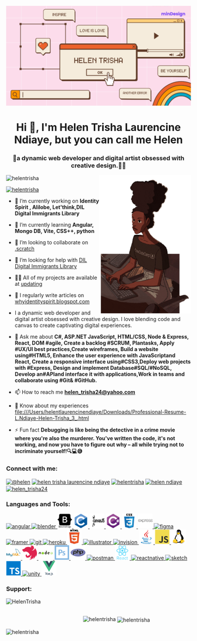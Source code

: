 ![logo](https://github.com/HELENTRISHA/helentrisha/blob/2228cdf0d228d48b3c775b7379f439acb6fd6d09/banner.png)
<h1 align="center">Hi 👋, I'm Helen Trisha Laurencine Ndiaye, but you can call me Helen</h1>
<h3 align="center">🎨a dynamic web developer and digital artist obsessed with creative design.🚀🌈</h3>
<img align="right" alt="coding" width="250" src="https://github.com/HELENTRISHA/helentrisha/blob/8fb79325698849174436f1f777f0e41398bd3aed/githubanime.gif">

<p align="left"> <img src="https://komarev.com/ghpvc/?username=helentrisha&label=Profile%20views&color=0e75b6&style=flat" alt="helentrisha" /> </p>

<p align="left"> <a href="https://github.com/ryo-ma/github-profile-trophy"><img src="https://github-profile-trophy.vercel.app/?username=helentrisha" alt="helentrisha" /></a> </p>

- 🔭 I’m currently working on **Identity Spirit , Alilobe, Let'think,DIL Digital Immigrants Library**

- 🌱 I’m currently learning **Angular, Mongo DB, Vite, CSS++, python**

- 👯 I’m looking to collaborate on [.scratch](https://dotscratch.netlify.app/,)

- 🤝 I’m looking for help with [DIL Digital Immigrants Library](https://www.canva.com/design/DAFjYfLj30E/0oysosZkVtn951ASE5V2Jw/edit?utm_content=DAFjYfLj30E&utm_campaign=designshare&utm_medium=link2&utm_source=sharebutton)

- 👨‍💻 All of my projects are available at [updating](updating)

- 📝 I regularly write articles on [whyidentityspirit.blogspot.com](whyidentityspirit.blogspot.com)

- I a dynamic web developer and digital artist obsessed with creative design. I love blending code and canvas to create captivating digital experiences. 

- 💬 Ask me about **C#, ASP.NET JavaScript, HTML/CSS, Node & Express, React, DOM #agile, Create a backlog #SCRUM, Plantasks, Apply #UX/UI best practices,Create wireframes, Build a website using#HTML5, Enhance the user experience with JavaScriptand React, Create a responsive interface using#CSS3,Deploy web projects with #Express, Design and implement Database#SQL/#NoSQL, Develop an#APIand interface it with applications,Work in teams and collaborate using #Git& #GitHub.**

- 📫 How to reach me **helen_trisha24@yahoo.com**

- 📄 Know about my experiences [file:///Users/helentlaurencinendiaye/Downloads/Professional-Resume-L.Ndiaye-Helen-Trisha_3_.html](file:///Users/helentlaurencinendiaye/Downloads/Professional-Resume-L.Ndiaye-Helen-Trisha_3_.html)

- ⚡ Fun fact **Debugging is like being the detective in a crime movie where you're also the murderer. You've written the code, it's not working, and now you have to figure out why – all while trying not to incriminate yourself!🔍💻😅**

<h3 align="left">Connect with me:</h3>
<p align="left">
<a href="https://dev.to/@helen" target="blank"><img align="center" src="https://raw.githubusercontent.com/rahuldkjain/github-profile-readme-generator/master/src/images/icons/Social/devto.svg" alt="@helen" height="30" width="40" /></a>
<a href="https://linkedin.com/in/helen trisha laurencine ndiaye" target="blank"><img align="center" src="https://raw.githubusercontent.com/rahuldkjain/github-profile-readme-generator/master/src/images/icons/Social/linked-in-alt.svg" alt="helen trisha laurencine ndiaye" height="30" width="40" /></a>
<a href="https://codesandbox.com/helentrisha" target="blank"><img align="center" src="https://raw.githubusercontent.com/rahuldkjain/github-profile-readme-generator/master/src/images/icons/Social/codesandbox.svg" alt="helentrisha" height="30" width="40" /></a>
<a href="https://fb.com/helen ndiaye" target="blank"><img align="center" src="https://raw.githubusercontent.com/rahuldkjain/github-profile-readme-generator/master/src/images/icons/Social/facebook.svg" alt="helen ndiaye" height="30" width="40" /></a>
<a href="https://instagram.com/helen_trisha24" target="blank"><img align="center" src="https://raw.githubusercontent.com/rahuldkjain/github-profile-readme-generator/master/src/images/icons/Social/instagram.svg" alt="helen_trisha24" height="30" width="40" /></a>
</p>

<h3 align="left">Languages and Tools:</h3>
<p align="left"> <a href="https://angular.io" target="_blank" rel="noreferrer"> <img src="https://angular.io/assets/images/logos/angular/angular.svg" alt="angular" width="40" height="40"/> </a> <a href="https://www.blender.org/" target="_blank" rel="noreferrer"> <img src="https://download.blender.org/branding/community/blender_community_badge_white.svg" alt="blender" width="40" height="40"/> </a> <a href="https://getbootstrap.com" target="_blank" rel="noreferrer"> <img src="https://raw.githubusercontent.com/devicons/devicon/master/icons/bootstrap/bootstrap-plain-wordmark.svg" alt="bootstrap" width="40" height="40"/> </a> <a href="https://www.cprogramming.com/" target="_blank" rel="noreferrer"> <img src="https://raw.githubusercontent.com/devicons/devicon/master/icons/c/c-original.svg" alt="c" width="40" height="40"/> </a> <a href="https://canvasjs.com" target="_blank" rel="noreferrer"> <img src="https://raw.githubusercontent.com/Hardik0307/Hardik0307/master/assets/canvasjs-charts.svg" alt="canvasjs" width="40" height="40"/> </a> <a href="https://www.w3schools.com/cs/" target="_blank" rel="noreferrer"> <img src="https://raw.githubusercontent.com/devicons/devicon/master/icons/csharp/csharp-original.svg" alt="csharp" width="40" height="40"/> </a> <a href="https://www.w3schools.com/css/" target="_blank" rel="noreferrer"> <img src="https://raw.githubusercontent.com/devicons/devicon/master/icons/css3/css3-original-wordmark.svg" alt="css3" width="40" height="40"/> </a> <a href="https://expressjs.com" target="_blank" rel="noreferrer"> <img src="https://raw.githubusercontent.com/devicons/devicon/master/icons/express/express-original-wordmark.svg" alt="express" width="40" height="40"/> </a> <a href="https://www.figma.com/" target="_blank" rel="noreferrer"> <img src="https://www.vectorlogo.zone/logos/figma/figma-icon.svg" alt="figma" width="40" height="40"/> </a> <a href="https://www.framer.com/" target="_blank" rel="noreferrer"> <img src="https://www.vectorlogo.zone/logos/framer/framer-icon.svg" alt="framer" width="40" height="40"/> </a> <a href="https://git-scm.com/" target="_blank" rel="noreferrer"> <img src="https://www.vectorlogo.zone/logos/git-scm/git-scm-icon.svg" alt="git" width="40" height="40"/> </a> <a href="https://heroku.com" target="_blank" rel="noreferrer"> <img src="https://www.vectorlogo.zone/logos/heroku/heroku-icon.svg" alt="heroku" width="40" height="40"/> </a> <a href="https://www.w3.org/html/" target="_blank" rel="noreferrer"> <img src="https://raw.githubusercontent.com/devicons/devicon/master/icons/html5/html5-original-wordmark.svg" alt="html5" width="40" height="40"/> </a> <a href="https://www.adobe.com/in/products/illustrator.html" target="_blank" rel="noreferrer"> <img src="https://www.vectorlogo.zone/logos/adobe_illustrator/adobe_illustrator-icon.svg" alt="illustrator" width="40" height="40"/> </a> <a href="https://www.invisionapp.com/" target="_blank" rel="noreferrer"> <img src="https://www.vectorlogo.zone/logos/invisionapp/invisionapp-icon.svg" alt="invision" width="40" height="40"/> </a> <a href="https://www.java.com" target="_blank" rel="noreferrer"> <img src="https://raw.githubusercontent.com/devicons/devicon/master/icons/java/java-original.svg" alt="java" width="40" height="40"/> </a> <a href="https://developer.mozilla.org/en-US/docs/Web/JavaScript" target="_blank" rel="noreferrer"> <img src="https://raw.githubusercontent.com/devicons/devicon/master/icons/javascript/javascript-original.svg" alt="javascript" width="40" height="40"/> </a> <a href="https://www.linux.org/" target="_blank" rel="noreferrer"> <img src="https://raw.githubusercontent.com/devicons/devicon/master/icons/linux/linux-original.svg" alt="linux" width="40" height="40"/> </a> <a href="https://www.mysql.com/" target="_blank" rel="noreferrer"> <img src="https://raw.githubusercontent.com/devicons/devicon/master/icons/mysql/mysql-original-wordmark.svg" alt="mysql" width="40" height="40"/> </a> <a href="https://nestjs.com/" target="_blank" rel="noreferrer"> <img src="https://raw.githubusercontent.com/devicons/devicon/master/icons/nestjs/nestjs-plain.svg" alt="nestjs" width="40" height="40"/> </a> <a href="https://nodejs.org" target="_blank" rel="noreferrer"> <img src="https://raw.githubusercontent.com/devicons/devicon/master/icons/nodejs/nodejs-original-wordmark.svg" alt="nodejs" width="40" height="40"/> </a> <a href="https://www.photoshop.com/en" target="_blank" rel="noreferrer"> <img src="https://raw.githubusercontent.com/devicons/devicon/master/icons/photoshop/photoshop-line.svg" alt="photoshop" width="40" height="40"/> </a> <a href="https://www.php.net" target="_blank" rel="noreferrer"> <img src="https://raw.githubusercontent.com/devicons/devicon/master/icons/php/php-original.svg" alt="php" width="40" height="40"/> </a> <a href="https://postman.com" target="_blank" rel="noreferrer"> <img src="https://www.vectorlogo.zone/logos/getpostman/getpostman-icon.svg" alt="postman" width="40" height="40"/> </a> <a href="https://reactjs.org/" target="_blank" rel="noreferrer"> <img src="https://raw.githubusercontent.com/devicons/devicon/master/icons/react/react-original-wordmark.svg" alt="react" width="40" height="40"/> </a> <a href="https://reactnative.dev/" target="_blank" rel="noreferrer"> <img src="https://reactnative.dev/img/header_logo.svg" alt="reactnative" width="40" height="40"/> </a> <a href="https://www.sketch.com/" target="_blank" rel="noreferrer"> <img src="https://www.vectorlogo.zone/logos/sketchapp/sketchapp-icon.svg" alt="sketch" width="40" height="40"/> </a> <a href="https://www.typescriptlang.org/" target="_blank" rel="noreferrer"> <img src="https://raw.githubusercontent.com/devicons/devicon/master/icons/typescript/typescript-original.svg" alt="typescript" width="40" height="40"/> </a> <a href="https://unity.com/" target="_blank" rel="noreferrer"> <img src="https://www.vectorlogo.zone/logos/unity3d/unity3d-icon.svg" alt="unity" width="40" height="40"/> </a> <a href="https://vuejs.org/" target="_blank" rel="noreferrer"> <img src="https://raw.githubusercontent.com/devicons/devicon/master/icons/vuejs/vuejs-original-wordmark.svg" alt="vuejs" width="40" height="40"/> </a> </p>

<h3 align="left">Support:</h3>
<p><a href="https://www.buymeacoffee.com/HelenTrisha"> <img align="left" src="https://cdn.buymeacoffee.com/buttons/v2/default-yellow.png" height="50" width="210" alt="HelenTrisha" /></a></p><br><br>

<p><img align="left" src="https://github-readme-stats.vercel.app/api/top-langs?username=helentrisha&show_icons=true&locale=en&layout=compact" alt="helentrisha" /></p>

<p>&nbsp;<img align="center" src="https://github-readme-stats.vercel.app/api?username=helentrisha&show_icons=true&locale=en" alt="helentrisha" /></p>

<p><img align="center" src="https://github-readme-streak-stats.herokuapp.com/?user=helentrisha&" alt="helentrisha" /></p>



